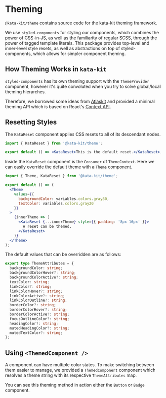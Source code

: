 # Theming

`@kata-kit/theme` contains source code for the kata-kit theming framework.

We use `styled-components` for styling our components, which combines the power of CSS-in-JS, as well as the familiarity of regular SCSS, through the power of tagged template literals. This package provides top-level and inner-level style resets, as well as abstractions on top of styled-components, which allows for simpler component theming.

## How Theming Works in `kata-kit`

`styled-components` has its own theming support with the `ThemeProvider` component, however it's quite convoluted when you try to solve global/local theming hierarches.

Therefore, we borrowed some ideas from [Atlaskit](https://atlaskit.atlassian.com/packages/core/theme) and provided a minimal theming API which is based on React's [Context API](https://reactjs.org/docs/context.html).

## Resetting Styles

The `KataReset` component applies CSS resets to all of its descendant nodes.

```jsx
import { KataReset } from '@kata-kit/theme';

export default () => <KataReset>This is the default reset.</KataReset>;
```

Inside the `KataReset` component is the `Consumer` of `ThemeContext`. Here we can easily override the default theme with a `Theme` component.

```jsx
import { Theme, KataReset } from '@kata-kit/theme';

export default () => (
  <Theme
    values={{
      backgroundColor: variables.colors.gray80,
      textColor: variables.colors.gray20
    }}
  >
    {innerTheme => (
      <KataReset {...innerTheme} style={{ padding: '8px 16px' }}>
        A reset can be themed.
      </KataReset>
    )}
  </Theme>
);
```

The default values that can be overridden are as follows:

```ts
export type ThemeAttributes = {
  backgroundColor: string;
  backgroundColorHover?: string;
  backgroundColorActive?: string;
  textColor: string;
  linkColor?: string;
  linkColorHover?: string;
  linkColorActive?: string;
  linkColorOutline?: string;
  borderColor?: string;
  borderColorHover?: string;
  borderColorActive?: string;
  focusOutlineColor?: string;
  headingColor?: string;
  mutedHeadingColor?: string;
  mutedTextColor?: string;
};
```

## Using `<ThemedComponent />`

A component can have multiple color states. To make switching between them easier to manage, we provided a `ThemedComponent` component which resolves a theme string with its respective `ThemeAttributes` map.

You can see this theming method in action either the `Button` or `Badge` component.
